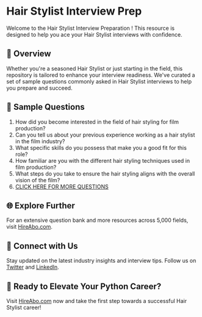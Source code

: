 # Hair Stylist Interview Prep

Welcome to the Hair Stylist Interview Preparation ! This resource is designed to help you ace your Hair Stylist interviews with confidence.

## 🚀 Overview

Whether you're a seasoned Hair Stylist or just starting in the field, this repository is tailored to enhance your interview readiness. We've curated a set of sample questions commonly asked in Hair Stylist interviews to help you prepare and succeed.

## 📝 Sample Questions

1. How did you become interested in the field of hair styling for film production?
2. Can you tell us about your previous experience working as a hair stylist in the film industry?
3. What specific skills do you possess that make you a good fit for this role?
4. How familiar are you with the different hair styling techniques used in film production?
5. What steps do you take to ensure the hair styling aligns with the overall vision of the film?
6. [CLICK HERE FOR MORE QUESTIONS](https://hireabo.com/job/16_2_10/Hair%20Stylist)

## 🌐 Explore Further

For an extensive question bank and more resources across 5,000 fields, visit [HireAbo.com](https://www.hireabo.com).

## 📱 Connect with Us

Stay updated on the latest industry insights and interview tips. Follow us on [Twitter](https://twitter.com/hireabo) and [LinkedIn](https://www.linkedin.com/in/hire-abo-3609972a8/).

## 🚀 Ready to Elevate Your Python Career?

Visit [HireAbo.com](https://www.hireabo.com) now and take the first step towards a successful Hair Stylist career!